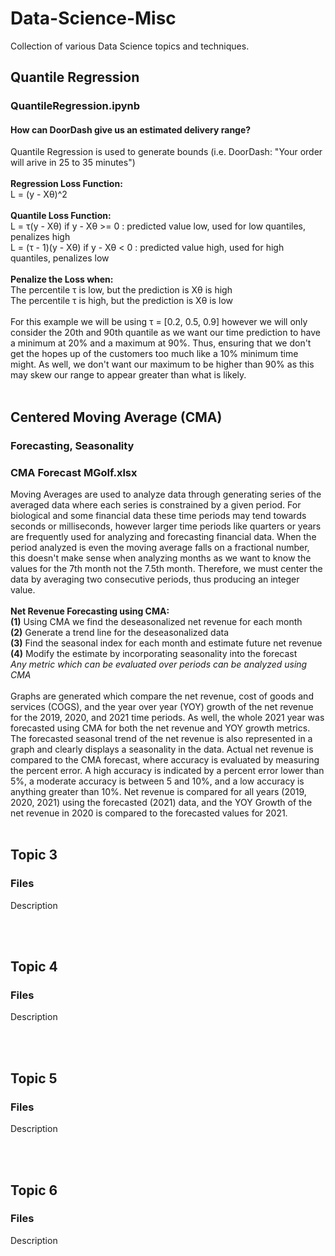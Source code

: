 # Data-Science-Misc
Collection of various Data Science topics and techniques.
<br />

## Quantile Regression
### QuantileRegression.ipynb
#### How can DoorDash give us an estimated delivery range?
Quantile Regression is used to generate bounds (i.e. DoorDash: "Your order will arive in 25 to 35 minutes")
<br />
<br />
**Regression Loss Function:** <br />
L = (y - Xθ)^2
<br />
<br />
**Quantile Loss Function:** <br />
L = τ(y - Xθ) if y - Xθ >= 0 : predicted value low, used for low quantiles, penalizes high
<br />
L = (τ - 1)(y - Xθ) if y - Xθ < 0  : predicted value high, used for high quantiles, penalizes low
<br />
<br />
**Penalize the Loss when:** 
<br />
The percentile τ is low, but the prediction is Xθ is high  
The percentile τ is high, but the prediction is Xθ is low
<br />
<br />
For this example we will be using τ = [0.2, 0.5, 0.9] however we will only consider the 20th and 90th quantile as we want our time prediction to have a minimum at 20% and a maximum at 90%. Thus, ensuring that we don't get the hopes up of the customers too much like a 10% minimum time might. As well, we don't want our maximum to be higher than 90% as this may skew our range to appear greater than what is likely.
<br />
<br />

## Centered Moving Average (CMA)
### Forecasting, Seasonality
### CMA Forecast MGolf.xlsx
Moving Averages are used to analyze data through generating series of the averaged data where each series is constrained by a given period. For biological and some financial data these time periods may tend towards seconds or milliseconds, however larger time periods like quarters or years are frequently used for analyzing and forecasting financial data. When the period analyzed is even the moving average falls on a fractional number, this doesn't make sense when analyzing months as we want to know the values for the 7th month not the 7.5th month. Therefore, we must center the data by averaging two consecutive periods, thus producing an integer value.
<br />
<br />
**Net Revenue Forecasting using CMA:**
<br />
**(1)** Using CMA we find the deseasonalized net revenue for each month
<br />
**(2)** Generate a trend line for the deseasonalized data
<br />
**(3)** Find the seasonal index for each month and estimate future net revenue
<br />
**(4)** Modify the estimate by incorporating seasonality into the forecast
<br />
*Any metric which can be evaluated over periods can be analyzed using CMA*
<br />
<br />
Graphs are generated which compare the net revenue, cost of goods and services (COGS), and the year over year (YOY) growth of the net revenue for the 2019, 2020, and 2021 time periods. As well, the whole 2021 year was forecasted using CMA for both the net revenue and YOY growth metrics. The forecasted seasonal trend of the net revenue is also represented in a graph and clearly displays a seasonality in the data. Actual net revenue is compared to the CMA forecast, where accuracy is evaluated by measuring the percent error. A high accuracy is indicated by a percent error lower than 5%, a moderate accuracy is between 5 and 10%, and a low accuracy is anything greater than 10%. Net revenue is compared for all years (2019, 2020, 2021) using the forecasted (2021) data, and the YOY Growth of the net revenue in 2020 is compared to the forecasted values for 2021.
<br />
<br />

## Topic 3
### Files
Description

<br />
<br />

## Topic 4
### Files
Description

<br />
<br />

## Topic 5
### Files
Description

<br />
<br />

## Topic 6
### Files
Description
